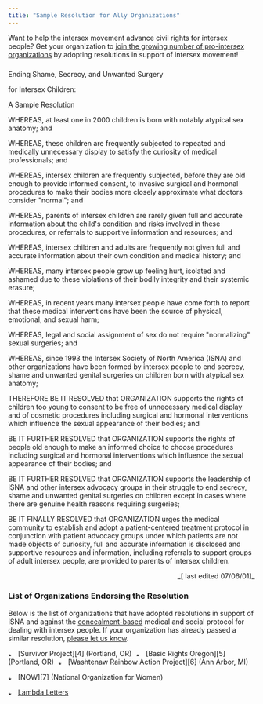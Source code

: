 ```yaml
---
title: "Sample Resolution for Ally Organizations"
---
```


  


  
Want to help the intersex movement advance civil rights for intersex people? Get your organization to [join the growing number of pro-intersex organizations][1] by adopting resolutions in support of intersex movement!  


  


###  
Ending Shame, Secrecy, and Unwanted Surgery  
  
for Intersex Children:  
  
A Sample Resolution

  
<p class=m2>  
WHEREAS, at least one in 2000 children is born with notably atypical sex anatomy; and  
</p><p class=m2>  
WHEREAS, these children are frequently subjected to repeated and medically unnecessary display to satisfy the curiosity of medical professionals; and  
</p><p class=m2>  
WHEREAS, intersex children are frequently subjected, before they are old enough to provide informed consent, to invasive surgical and hormonal procedures to make their bodies more closely approximate what doctors consider "normal"; and  
</p><p class=m2>  
WHEREAS, parents of intersex children are rarely given full and accurate information about the child's condition and risks involved in these procedures, or referrals to supportive information and resources; and  
</p><p class=m2>  
WHEREAS, intersex children and adults are frequently not given full and accurate information about their own condition and medical history; and  
</p><p class=m2>  
WHEREAS, many intersex people grow up feeling hurt, isolated and ashamed due to these violations of their bodily integrity and their systemic erasure;  
</p><p class=m2>  
WHEREAS, in recent years many intersex people have come forth to report that these medical interventions have been the source of physical, emotional, and sexual harm;  
</p><p class=m2>  
WHEREAS, legal and social assignment of sex do not require "normalizing" sexual surgeries; and  
</p><p class=m2>  
WHEREAS, since 1993 the Intersex Society of North America (ISNA) and other organizations have been formed by intersex people to end secrecy, shame and unwanted genital surgeries on children born with atypical sex anatomy;  
</p><p class=m2>  
THEREFORE BE IT RESOLVED that ORGANIZATION supports the rights of children too young to consent to be free of unnecessary medical display and of cosmetic procedures including surgical and hormonal interventions which influence the sexual appearance of their bodies; and  
</p><p class=m2>  
BE IT FURTHER RESOLVED that ORGANIZATION supports the rights of people old enough to make an informed choice to choose procedures including surgical and hormonal interventions which influence the sexual appearance of their bodies; and  
</p><p class=m2>  
BE IT FURTHER RESOLVED that ORGANIZATION supports the leadership of ISNA and other intersex advocacy groups in their struggle to end secrecy, shame and unwanted genital surgeries on children except in cases where there are genuine health reasons requiring surgeries;  
</p><p class=m2>  
BE IT FINALLY RESOLVED that ORGANIZATION urges the medical community to establish and adopt a patient-centered treatment protocol in conjunction with patient advocacy groups under which patients are not made objects of curiosity, full and accurate information is disclosed and supportive resources and information, including referrals to support groups of adult intersex people, are provided to parents of intersex children.  
</p><p align=right>  
_[ last edited 07/06/01]_  
</p><a name="endorsement"></a>  


### List of Organizations Endorsing the Resolution<p class=m2>

  
Below is the list of organizations that have adopted resolutions in support of ISNA and against the [concealment-based][2] medical and social protocol for dealing with intersex people. If your organization has already passed a similar resolution, [please let us know][3].  
</p><p class=m4>  
<img src="../img/arrow-mini.gif" width=16 height=7 alt="* ">  
[Survivor Project][4] (Portland, OR)  
  
<img src="../img/blank.gif" width=1 height=6 alt="">  
  
<img src="../img/arrow-mini.gif" width=16 height=7 alt="* ">  
[Basic Rights Oregon][5] (Portland, OR)  
  
<img src="../img/blank.gif" width=1 height=6 alt="">  
  
<img src="../img/arrow-mini.gif" width=16 height=7 alt="* ">  
[Washtenaw Rainbow Action Project][6] (Ann Arbor, MI)  
<p class=m4><img src="../img/arrow-mini.gif" width=16 height=7 alt="* "> [NOW][7] (National Organization for Women)  
  
<img src="../img/blank.gif" width=1 height=6 alt="">  
  
<img src="../img/arrow-mini.gif" width=16 height=7 alt="* "> [Lambda Letters][8]

 [1]: #endorsement
 [2]: dreger-compare.html
 [3]: mailto:info@isna.org
 [4]: http://www.survivorproject.org/
 [5]: http://www.basicrights.org/
 [6]: http://www.wrap-up.org/index.html
 [7]: http://www.now.org
 [8]: http://www.lambdaletters.org